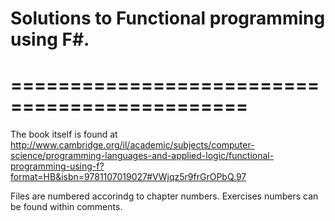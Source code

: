 # Solutions to Functional programming using F#.
# ==============================================

The book itself is found at 
http://www.cambridge.org/il/academic/subjects/computer-science/programming-languages-and-applied-logic/functional-programming-using-f?format=HB&isbn=9781107019027#VWjqz5r9frGrOPbQ.97

Files are numbered accorindg to chapter numbers. 
Exercises numbers can be found within comments.
